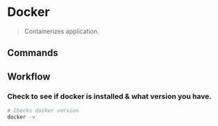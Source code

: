 # Docker

> Containerizes application.

## Commands

## Workflow

### Check to see if docker is installed & what version you have.

```bash
# Checks docker version
docker -v
```

